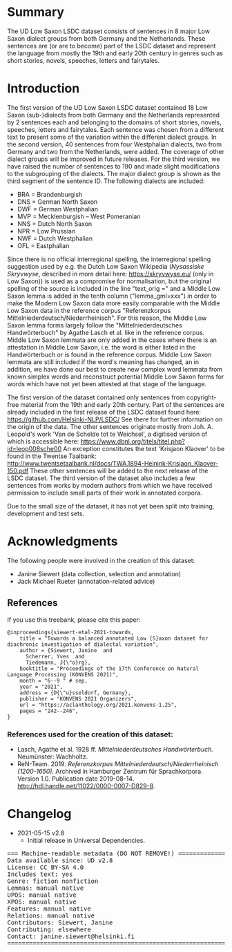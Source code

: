 # Summary

The UD Low Saxon LSDC dataset consists of sentences in 8 major Low Saxon dialect groups from both Germany and the Netherlands. These sentences are (or are to become) part of the LSDC dataset and represent the language from mostly the 19th and early 20th century in genres such as short stories, novels, speeches, letters and fairytales. 


# Introduction

The first version of the UD Low Saxon LSDC dataset contained 18 Low Saxon (sub-)dialects from both Germany and the Netherlands represented by 2 sentences each and belonging to the domains of short stories, novels, speeches, letters and fairytales. Each sentence was chosen from a different text to present some of the variation within the different dialect groups. In the second version, 40 sentences from four Westphalian dialects, two from Germany and two from the Netherlands, were added. The coverage of other dialect groups will be improved in future releases. For the third version, we have raised the number of sentences to 190 and made slight modifications to the subgrouping of the dialects. The major dialect group is shown as the third segment of the sentence ID. The following dialects are included:
* BRA = Brandenburgish
* DNS = German North Saxon
* DWF = German Westphalian
* MVP = Mecklenburgish – West Pomeranian
* NNS = Dutch North Saxon
* NPR = Low Prussian
* NWF = Dutch Westphalian
* OFL = Eastphalian

Since there is no official interregional spelling, the interregional spelling suggestion used by e.g. the Dutch Low Saxon Wikipedia (_Nysassiske Skryvwyse_, described in more detail here: https://skryvwyse.eu/ (only in Low Saxon)) is used as a compromise for normalisation, but the original spelling of the source is included in the line "text_orig =" and a Middle Low Saxon lemma is added in the tenth column ("lemma_gml=xxx") in order to make the Modern Low Saxon data more easily comparable with the Middle Low Saxon data in the reference corpus "Referenzkorpus Mittelniederdeutsch/Niederrheinisch". For this reason, the Middle Low Saxon lemma forms largely follow the "Mittelniederdeutsches Handwörterbuch" by Agathe Lasch et al. like in the reference corpus. Middle Low Saxon lemmata are only added in the cases where there is an attestation in Middle Low Saxon, i.e. the word is either listed in the Handwörterbuch or is found in the reference corpus. Middle Low Saxon lemmata are still included if the word's meaning has changed, an in addition, we have done our best to create new complex word lemmata from known simplex words and reconstruct potential Middle Low Saxon forms for words which have not yet been attested at that stage of the language.

The first version of the dataset contained only sentences from copyright-free material from the 19th and early 20th century. Part of the sentences are already included in the first release of the LSDC dataset found here: https://github.com/Helsinki-NLP/LSDC/ See there for further information on the origin of the data. The other sentences originate mostly from Joh. A. Leopold's work 'Van de Schelde tot te Weichsel', a digitised version of which is accessible here: https://www.dbnl.org/titels/titel.php?id=leop008sche00 An exception constitutes the text 'Krisjaon Klaover' to be found in the Twentse Taalbank: http://www.twentsetaalbank.nl/docs/TWA.1894-Heinink-Krisjaon_Klaover-150.pdf These other sentences will be added to the next release of the LSDC dataset. The third version of the dataset also includes a few sentences from works by modern authors from which we have received permission to include small parts of their work in annotated corpora.

Due to the small size of the dataset, it has not yet been split into training, development and test sets.


# Acknowledgments

The following people were involved in the creation of this dataset:

* Janine Siewert (data collection, selection and annotation)
* Jack Michael Rueter (annotation-related advice) 

## References

If you use this treebank, please cite this paper:

```
@inproceedings{siewert-etal-2021-towards,
    title = "Towards a balanced annotated Low {S}axon dataset for diachronic investigation of dialectal variation",
    author = {Siewert, Janine  and
      Scherrer, Yves  and
      Tiedemann, J{\"o}rg},
    booktitle = "Proceedings of the 17th Conference on Natural Language Processing (KONVENS 2021)",
    month = "6--9 " # sep,
    year = "2021",
    address = {D{\"u}sseldorf, Germany},
    publisher = "KONVENS 2021 Organizers",
    url = "https://aclanthology.org/2021.konvens-1.25",
    pages = "242--246",
}

```
### References used for the creation of this dataset: 

* Lasch, Agathe et al. 1928 ff. *Mittelniederdeutsches Handwörterbuch.* Neumünster: Wachholtz.
* ReN-Team. 2019. *Referenzkorpus Mittelniederdeutsch/Niederrheinisch (1200-1650).* Archived in Hamburger Zentrum für Sprachkorpora. Version 1.0. Publication date 2019-08-14. http://hdl.handle.net/11022/0000-0007-D829-8.


# Changelog

* 2021-05-15 v2.8
  * Initial release in Universal Dependencies.


<pre>
=== Machine-readable metadata (DO NOT REMOVE!) ================================
Data available since: UD v2.8
License: CC BY-SA 4.0
Includes text: yes
Genre: fiction nonfiction
Lemmas: manual native
UPOS: manual native
XPOS: manual native
Features: manual native
Relations: manual native
Contributors: Siewert, Janine
Contributing: elsewhere
Contact: janine.siewert@helsinki.fi
===============================================================================
</pre>

